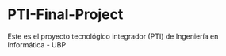 # PTI-Final-Project
Este es el proyecto tecnológico integrador (PTI) de Ingeniería en Informática - UBP
